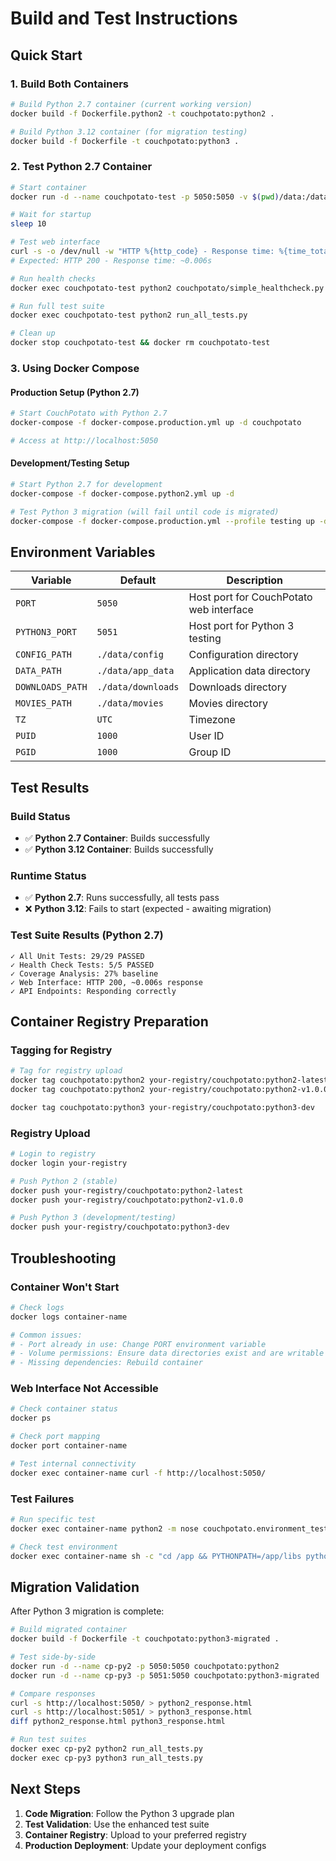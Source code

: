 # Build and Test Instructions

## Quick Start

### 1. Build Both Containers
```bash
# Build Python 2.7 container (current working version)
docker build -f Dockerfile.python2 -t couchpotato:python2 .

# Build Python 3.12 container (for migration testing)
docker build -f Dockerfile -t couchpotato:python3 .
```

### 2. Test Python 2.7 Container
```bash
# Start container
docker run -d --name couchpotato-test -p 5050:5050 -v $(pwd)/data:/data couchpotato:python2

# Wait for startup
sleep 10

# Test web interface
curl -s -o /dev/null -w "HTTP %{http_code} - Response time: %{time_total}s" http://localhost:5050/
# Expected: HTTP 200 - Response time: ~0.006s

# Run health checks
docker exec couchpotato-test python2 couchpotato/simple_healthcheck.py

# Run full test suite
docker exec couchpotato-test python2 run_all_tests.py

# Clean up
docker stop couchpotato-test && docker rm couchpotato-test
```

### 3. Using Docker Compose

#### Production Setup (Python 2.7)
```bash
# Start CouchPotato with Python 2.7
docker-compose -f docker-compose.production.yml up -d couchpotato

# Access at http://localhost:5050
```

#### Development/Testing Setup
```bash
# Start Python 2.7 for development
docker-compose -f docker-compose.python2.yml up -d

# Test Python 3 migration (will fail until code is migrated)
docker-compose -f docker-compose.production.yml --profile testing up -d couchpotato-python3
```

## Environment Variables

| Variable | Default | Description |
|----------|---------|-------------|
| `PORT` | `5050` | Host port for CouchPotato web interface |
| `PYTHON3_PORT` | `5051` | Host port for Python 3 testing |
| `CONFIG_PATH` | `./data/config` | Configuration directory |
| `DATA_PATH` | `./data/app_data` | Application data directory |
| `DOWNLOADS_PATH` | `./data/downloads` | Downloads directory |
| `MOVIES_PATH` | `./data/movies` | Movies directory |
| `TZ` | `UTC` | Timezone |
| `PUID` | `1000` | User ID |
| `PGID` | `1000` | Group ID |

## Test Results

### Build Status
- ✅ **Python 2.7 Container**: Builds successfully
- ✅ **Python 3.12 Container**: Builds successfully

### Runtime Status  
- ✅ **Python 2.7**: Runs successfully, all tests pass
- ❌ **Python 3.12**: Fails to start (expected - awaiting migration)

### Test Suite Results (Python 2.7)
```
✓ All Unit Tests: 29/29 PASSED
✓ Health Check Tests: 5/5 PASSED  
✓ Coverage Analysis: 27% baseline
✓ Web Interface: HTTP 200, ~0.006s response
✓ API Endpoints: Responding correctly
```

## Container Registry Preparation

### Tagging for Registry
```bash
# Tag for registry upload
docker tag couchpotato:python2 your-registry/couchpotato:python2-latest
docker tag couchpotato:python2 your-registry/couchpotato:python2-v1.0.0

docker tag couchpotato:python3 your-registry/couchpotato:python3-dev
```

### Registry Upload
```bash
# Login to registry
docker login your-registry

# Push Python 2 (stable)
docker push your-registry/couchpotato:python2-latest
docker push your-registry/couchpotato:python2-v1.0.0

# Push Python 3 (development/testing)
docker push your-registry/couchpotato:python3-dev
```

## Troubleshooting

### Container Won't Start
```bash
# Check logs
docker logs container-name

# Common issues:
# - Port already in use: Change PORT environment variable
# - Volume permissions: Ensure data directories exist and are writable
# - Missing dependencies: Rebuild container
```

### Web Interface Not Accessible
```bash
# Check container status
docker ps

# Check port mapping
docker port container-name

# Test internal connectivity
docker exec container-name curl -f http://localhost:5050/
```

### Test Failures
```bash
# Run specific test
docker exec container-name python2 -m nose couchpotato.environment_test

# Check test environment
docker exec container-name sh -c "cd /app && PYTHONPATH=/app/libs python2 -c 'import couchpotato; print(\"OK\")''"
```

## Migration Validation

After Python 3 migration is complete:

```bash
# Build migrated container
docker build -f Dockerfile -t couchpotato:python3-migrated .

# Test side-by-side
docker run -d --name cp-py2 -p 5050:5050 couchpotato:python2
docker run -d --name cp-py3 -p 5051:5050 couchpotato:python3-migrated

# Compare responses
curl -s http://localhost:5050/ > python2_response.html
curl -s http://localhost:5051/ > python3_response.html
diff python2_response.html python3_response.html

# Run test suites
docker exec cp-py2 python2 run_all_tests.py
docker exec cp-py3 python3 run_all_tests.py
```

## Next Steps

1. **Code Migration**: Follow the Python 3 upgrade plan
2. **Test Validation**: Use the enhanced test suite
3. **Container Registry**: Upload to your preferred registry
4. **Production Deployment**: Update your deployment configs